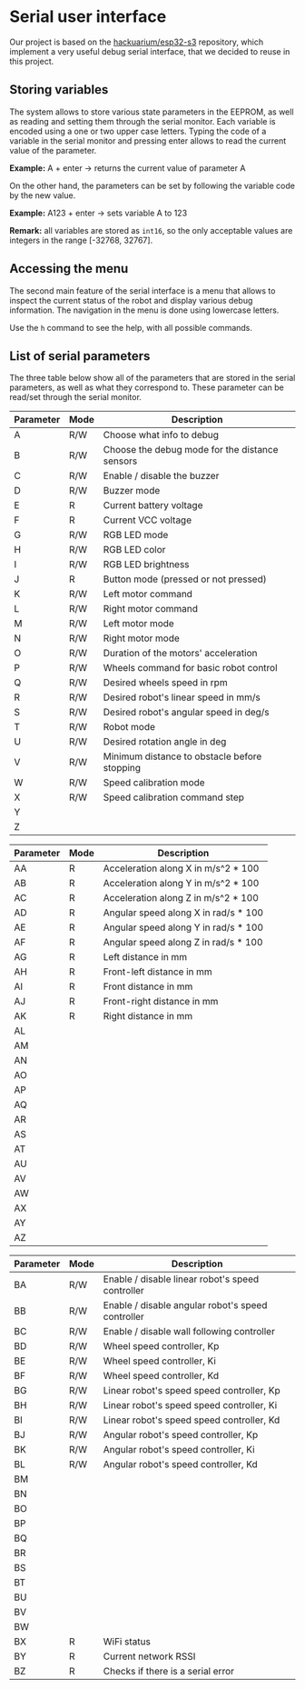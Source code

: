 # Serial user interface

Our project is based on the [hackuarium/esp32-s3](https://github.com/Hackuarium/esp32-c3) repository, which implement a very useful debug serial interface, that we decided to reuse in this project.

## Storing variables

The system allows to store various state parameters in the EEPROM, as well as reading and setting them through the serial monitor. Each variable is encoded using a one or two upper case letters. Typing the code of a variable in the serial monitor and pressing enter allows to read the current value of the parameter.

**Example:** A + enter -> returns the current value of parameter A

On the other hand, the parameters can be set by following the variable code by the new value.

**Example:** A123 + enter -> sets variable A to 123

**Remark:** all variables are stored as `int16`, so the only acceptable values are integers in the range [-32768, 32767].

## Accessing the menu

The second main feature of the serial interface is a menu that allows to inspect the current status of the robot and display various debug information.
The navigation in the menu is done using lowercase letters.

Use the `h` command to see the help, with all possible commands.

## List of serial parameters

The three table below show all of the parameters that are stored in the serial parameters, as well as what they correspond to. These parameter can be read/set through the serial monitor.

| Parameter | Mode | Description                                    |
| --------- | ---- | ---------------------------------------------- |
| A         | R/W  | Choose what info to debug                      |
| B         | R/W  | Choose the debug mode for the distance sensors |
| C         | R/W  | Enable / disable the buzzer                    |
| D         | R/W  | Buzzer mode                                    |
| E         | R    | Current battery voltage                        |
| F         | R    | Current VCC voltage                            |
| G         | R/W  | RGB LED mode                                   |
| H         | R/W  | RGB LED color                                  |
| I         | R/W  | RGB LED brightness                             |
| J         | R    | Button mode (pressed or not pressed)           |
| K         | R/W  | Left motor command                             |
| L         | R/W  | Right motor command                            |
| M         | R/W  | Left motor mode                                |
| N         | R/W  | Right motor mode                               |
| O         | R/W  | Duration of the motors' acceleration           |
| P         | R/W  | Wheels command for basic robot control         |
| Q         | R/W  | Desired wheels speed in rpm                    |
| R         | R/W  | Desired robot's linear speed in mm/s           |
| S         | R/W  | Desired robot's angular speed in deg/s         |
| T         | R/W  | Robot mode                                     |
| U         | R/W  | Desired rotation angle in deg                  |
| V         | R/W  | Minimum distance to obstacle before stopping   |
| W         | R/W  | Speed calibration mode                         |
| X         | R/W  | Speed calibration command step                 |
| Y         |      |                                                |
| Z         |      |                                                |

| Parameter | Mode | Description                           |
| --------- | ---- | ------------------------------------- |
| AA        | R    | Acceleration along X in m/s^2 \* 100  |
| AB        | R    | Acceleration along Y in m/s^2 \* 100  |
| AC        | R    | Acceleration along Z in m/s^2 \* 100  |
| AD        | R    | Angular speed along X in rad/s \* 100 |
| AE        | R    | Angular speed along Y in rad/s \* 100 |
| AF        | R    | Angular speed along Z in rad/s \* 100 |
| AG        | R    | Left distance in mm                   |
| AH        | R    | Front-left distance in mm             |
| AI        | R    | Front distance in mm                  |
| AJ        | R    | Front-right distance in mm            |
| AK        | R    | Right distance in mm                  |
| AL        |      |                                       |
| AM        |      |                                       |
| AN        |      |                                       |
| AO        |      |                                       |
| AP        |      |                                       |
| AQ        |      |                                       |
| AR        |      |                                       |
| AS        |      |                                       |
| AT        |      |                                       |
| AU        |      |                                       |
| AV        |      |                                       |
| AW        |      |                                       |
| AX        |      |                                       |
| AY        |      |                                       |
| AZ        |      |                                       |

| Parameter | Mode | Description                                       |
| --------- | ---- | ------------------------------------------------- |
| BA        | R/W  | Enable / disable linear robot's speed controller  |
| BB        | R/W  | Enable / disable angular robot's speed controller |
| BC        | R/W  | Enable / disable wall following controller        |
| BD        | R/W  | Wheel speed controller, Kp                        |
| BE        | R/W  | Wheel speed controller, Ki                        |
| BF        | R/W  | Wheel speed controller, Kd                        |
| BG        | R/W  | Linear robot's speed speed controller, Kp         |
| BH        | R/W  | Linear robot's speed speed controller, Ki         |
| BI        | R/W  | Linear robot's speed speed controller, Kd         |
| BJ        | R/W  | Angular robot's speed controller, Kp              |
| BK        | R/W  | Angular robot's speed controller, Ki              |
| BL        | R/W  | Angular robot's speed controller, Kd              |
| BM        |      |                                                   |
| BN        |      |                                                   |
| BO        |      |                                                   |
| BP        |      |                                                   |
| BQ        |      |                                                   |
| BR        |      |                                                   |
| BS        |      |                                                   |
| BT        |      |                                                   |
| BU        |      |                                                   |
| BV        |      |                                                   |
| BW        |      |                                                   |
| BX        | R    | WiFi status                                       |
| BY        | R    | Current network RSSI                              |
| BZ        | R    | Checks if there is a serial error                 |
